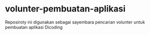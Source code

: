 # volunter-pembuatan-aplikasi
Reposiroty ini digunakan sebagai sayembara pencarian volunter untuk pembuatan aplikasi Dicoding
